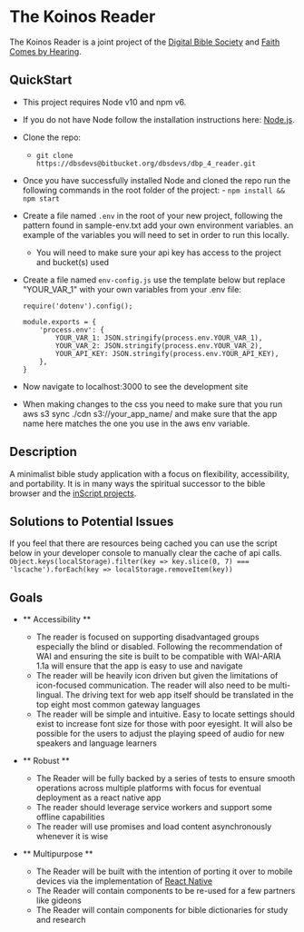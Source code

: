 # The Koinos Reader

The Koinos Reader is a joint project of the [Digital Bible Society](https://dbs.org)
and [Faith Comes by Hearing](https://faithcomesbyhearing.com).

## QuickStart

- This project requires Node v10 and npm v6.
- If you do not have Node follow the installation instructions here: [Node.js](https://nodejs.org/en/download/).
- Clone the repo:
  - `git clone https://dbsdevs@bitbucket.org/dbsdevs/dbp_4_reader.git`
- Once you have successfully installed Node and cloned the repo run the following
  commands in the root folder of the
  project: - `npm install && npm start`
- Create a file named `.env` in the root of your new project, following the pattern found in sample-env.txt add your own environment variables.
  an example of the variables you will need to set in order to run this locally.
  - You will need to make sure your api key has access to the project and bucket(s) used
- Create a file named `env-config.js` use the template below but replace "YOUR_VAR_1" with your own variables from your .env file:

  ```
  require('dotenv').config();

  module.exports = {
      'process.env': {
          YOUR_VAR_1: JSON.stringify(process.env.YOUR_VAR_1),
          YOUR_VAR_2: JSON.stringify(process.env.YOUR_VAR_2),
          YOUR_API_KEY: JSON.stringify(process.env.YOUR_API_KEY),
      },
  }
  ```

- Now navigate to localhost:3000 to see the development site
- When making changes to the css you need to make sure that you run aws s3 sync ./cdn s3://your_app_name/ and make sure that the app name here matches the one you use in the aws env variable.

## Description

A minimalist bible study application with a focus on flexibility, accessibility, and
portability. It is in many ways the spiritual successor to the bible browser and the
[inScript projects](https://github.com/digitalbiblesociety/).

## Solutions to Potential Issues

If you feel that there are resources being cached you can use the script below
in your developer console to manually clear the cache of api calls.
`Object.keys(localStorage).filter(key => key.slice(0, 7) === 'lscache').forEach(key => localStorage.removeItem(key))`

## Goals

- ** Accessibility **
  - The reader is focused on supporting disadvantaged groups especially the blind or
    disabled. Following the recommendation of WAI and ensuring the site is built to be
    compatible with WAI-ARIA 1.1a will ensure that the app is easy to use and navigate
  - The reader will be heavily icon driven but given the limitations of icon-focused
    communication. The reader will also need to be multi-lingual. The driving text for
    web app itself should be translated in the top eight most common gateway languages
  - The reader will be simple and intuitive. Easy to locate settings should exist to
    increase font size for those with poor eyesight. It will also be possible for the
    users to adjust the playing speed of audio for new speakers and language learners
- ** Robust **
  - The Reader will be fully backed by a series of tests to ensure smooth operations
    across multiple platforms with focus for eventual deployment as a react native app
  - The reader should leverage service workers and support some offline capabilities
  - The reader will use promises and load content asynchronously whenever it is wise
- ** Multipurpose **

  - The Reader will be built with the intention of porting it over to mobile devices
    via the implementation of [React Native](https://facebook.github.io/react-native/)
  - The Reader will contain components to be re-used for a few partners like gideons
  - The Reader will contain components for bible dictionaries for study and research
